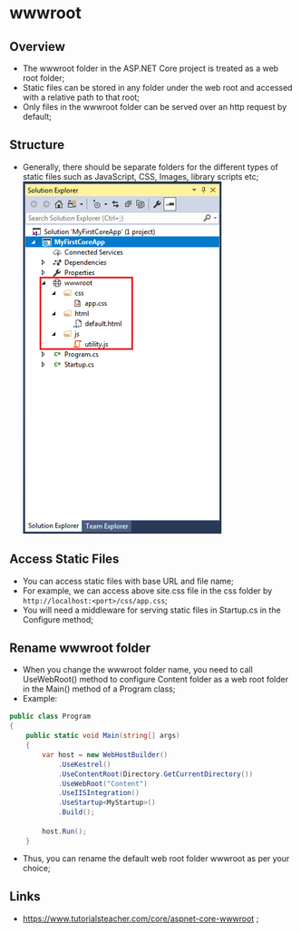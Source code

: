 # wwwroot

## Overview

- The wwwroot folder in the ASP.NET Core project is treated as a web root folder;
- Static files can be stored in any folder under the web root and accessed with a relative path to that root;
- Only files in the wwwroot folder can be served over an http request by default;

## Structure

- Generally, there should be separate folders for the different types of static files such as JavaScript, CSS, Images, library scripts etc;
  ![Structure wwwroot](https://github.com/JoaoGuimaraes22/2020-Todo/blob/master/Images/Backend/Initial%20Learning/Learn%20a%20language/Functional%20Language/C%23/2.1.4.1.wwwroot-min.png)

## Access Static Files

- You can access static files with base URL and file name;
- For example, we can access above site.css file in the css folder by `http://localhost:<port>/css/app.css`;
- You will need a middleware for serving static files in Startup.cs in the Configure method;

## Rename wwwroot folder

- When you change the wwwroot folder name, you need to call UseWebRoot() method to configure Content folder as a web root folder in the Main() method of a Program class;
- Example:

```c#
public class Program
{
    public static void Main(string[] args)
    {
        var host = new WebHostBuilder()
            .UseKestrel()
            .UseContentRoot(Directory.GetCurrentDirectory())
            .UseWebRoot("Content")
            .UseIISIntegration()
            .UseStartup<MyStartup>()
            .Build();

        host.Run();
    }
```

- Thus, you can rename the default web root folder wwwroot as per your choice;

## Links

- <https://www.tutorialsteacher.com/core/aspnet-core-wwwroot> ;
